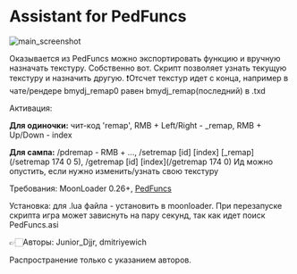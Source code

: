# Assistant for PedFuncs
![main_screenshot](https://i.imgur.com/idTOGzO.png)

Оказывается из PedFuncs можно экспортировать функцию и вручную назначать текстуру. Собственно вот.
Скрипт позволяет узнать текущую текстуру и назначить другую.
❗Отcчет текстур идет с конца, например в чате/рендере bmydj_remap0 равен bmydj_remap(последний) в .txd

Активация:

**Для одиночки:** чит-код 'remap', RMB + Left/Right - _remap, RMB + Up/Down - index

**Для сампа:** /pdremap - RMB + ..., /setremap [id] [index] [_remap](/setremap 174 0 5), /getremap [id] [index](/getremap 174 0)
Ид можно опустить, если нужно изменить/узнать свою текстуру


Требования: MoonLoader 0.26+, [PedFuncs](https://www.mixmods.com.br/2018/11/PedFuncs.html)

Установка: для .lua файла - установить в moonloader.
При перезапуске скрипта игра может зависнуть на пару секунд, так как идет поиск PedFuncs.asi

👉🏻Авторы: Junior_Djjr, dmitriyewich

Распространение только с указанием авторов.

